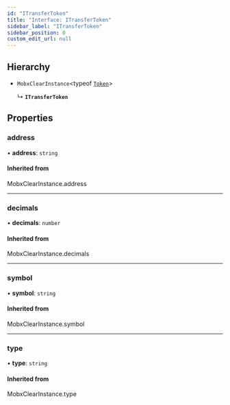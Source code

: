 ```yaml
---
id: "ITransferToken"
title: "Interface: ITransferToken"
sidebar_label: "ITransferToken"
sidebar_position: 0
custom_edit_url: null
---
```


## Hierarchy

- `MobxClearInstance`<typeof [`Token`](../modules#token)\>

  ↳ **`ITransferToken`**

## Properties

### address

• **address**: `string`

#### Inherited from

MobxClearInstance.address

___

### decimals

• **decimals**: `number`

#### Inherited from

MobxClearInstance.decimals

___

### symbol

• **symbol**: `string`

#### Inherited from

MobxClearInstance.symbol

___

### type

• **type**: `string`

#### Inherited from

MobxClearInstance.type
